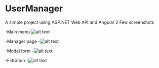 # UserManager
A simple project using ASP.NET Web API and Angular 2
Few screenshots

-Main menu
![alt text](http://i.imgur.com/JtQTXjc.png)

-Manager page
-![alt text](http://imgur.com/a/kFX5B)

-Modal form
-![alt text](http://imgur.com/a/1PnU8)

-Filtration
-![alt text](http://imgur.com/a/cQP21)
